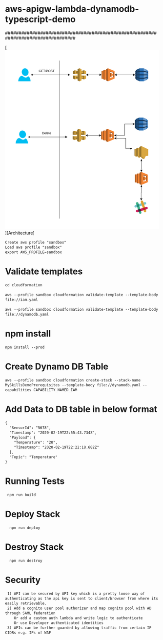 # aws-apigw-lambda-dynamodb-typescript-demo
##################################################################################

[![](Architecture.png)][Architecture]

    Create aws profile "sandbox"
    Load aws profile "sandbox"
    export AWS_PROFILE=sandbox

   
   # Validate templates
   
    cd cloudformation
   
    aws --profile sandbox cloudformation validate-template --template-body file://iam.yaml
   
    aws --profile sandbox cloudformation validate-template --template-body file://dynamodb.yaml
   
   # npm install
    npm install --prod
   
   # Create Dynamo DB Table
    aws --profile sandbox cloudformation create-stack --stack-name MySkillsDemoPrerequisites --template-body file://dynamodb.yaml --capabilities CAPABILITY_NAMED_IAM
   
  # Add Data to DB table in below format
  
    {
      "SensorId": "5678",
      "Timestamp": "2020-02-19T22:55:43.734Z",
      "Payload": {
        "Temperature": "20",
        "Timestamp": "2020-02-19T22:22:18.682Z"
      },
      "Topic": "Temperature"
    }
    
   	
   # Running Tests
  
     npm run build
  
  # Deploy Stack
   
      npm run deploy  
      
  # Destroy Stack
   
      npm run destroy
 
# Security
  
     1) API can be secured by API key which is a pretty loose way of authenticating as the api key is sent to client/browser from where its easily retrievable.
     2) Add a cognito user pool authorizer and map cognito pool with AD through SAML federation
        Or add a custom auth lambda and write logic to authenticate
        Or use Developer authenticated identities
     3) APIs can be further guarded by allowing traffic from certain IP CIDRs e.g. IPs of WAF 
